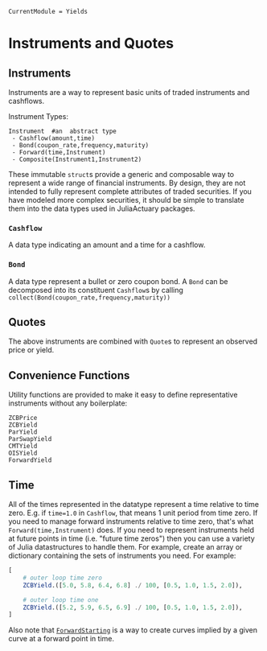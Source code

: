 ```@meta
CurrentModule = Yields
```

# Instruments and Quotes

## Instruments

Instruments are a way to represent basic units of traded instruments and cashflows.

Instrument Types:

```plaintext
Instrument  #an  abstract type
 - Cashflow(amount,time)
 - Bond(coupon_rate,frequency,maturity)
 - Forward(time,Instrument)
 - Composite(Instrument1,Instrument2)
```

These immutable `struct`s provide a generic and composable way to represent a wide range of financial instruments. By design, they are not intended to fully represent complete attributes of traded securities. If you have modeled more complex securities, it should be simple to translate them into the data types used in JuliaActuary packages.


### `Cashflow`

A data type indicating an amount and a time for a cashflow.

### `Bond`

A data type represent a bullet or zero coupon bond. A `Bond` can be decomposed into its constituent `Cashflow`s by calling `collect(Bond(coupon_rate,frequency,maturity))`

## Quotes

The above instruments are combined with `Quote`s to represent an observed price or yield.



## Convenience Functions

Utility functions are provided to make it easy to define representative instruments without any boilerplate:

```@docs
ZCBPrice
ZCBYield
ParYield
ParSwapYield
CMTYield
OISYield
ForwardYield
```

## Time

All of the times represented in the datatype represent a time relative to time zero. E.g. if `time=1.0` in `Cashflow`, that means 1 unit period from time zero. If you need to manage forward instruments relative to time zero, that's what `Forward(time,Instrument)` does. If you need to represent instruments held at future points in time (i.e. "future time zeros") then you can use a variety of Julia datastructures to handle them. For example, create an array or dictionary containing the sets of instruments you need. For example:


```julia
[
    # outer loop time zero
    ZCBYield.([5.0, 5.8, 6.4, 6.8] ./ 100, [0.5, 1.0, 1.5, 2.0]),

    # outer loop time one
    ZCBYield.([5.2, 5.9, 6.5, 6.9] ./ 100, [0.5, 1.0, 1.5, 2.0]),
]
```

Also note that [`ForwardStarting`](@ref) is a way to create curves implied by a given curve at a forward point in time.